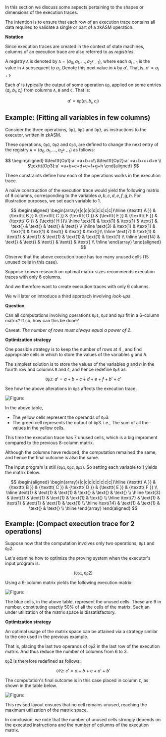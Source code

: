 In this section we discuss some aspects pertaining to the shapes or dimensions of the execution traces.

The intention is to ensure that each row of an execution trace contains all data required to validate a single or part of a zkASM operation.

**Notation**

Since execution traces are created in the context of state machines, columns of an execution trace are also referred to as _registries_.

A registry $\texttt{A}$ is denoted by $\texttt{A} = ( a_0, a_1, ... , a_{2^{k}-1})$, where each $a_{i+1}$ is the value in $\texttt{A}$ subsequent to $a_i$. Denote this next value in $\texttt{A}$ by $a'$. That is, $a' = a_{i+1}$.

Each $a'$ is typically the output of some operation $\texttt{Op}$, applied on some entries $(a_{i}, b_{i}, c_{i})$ from columns $\texttt{A}$, $\texttt{B}$ and $\texttt{C}$. That is:

$$
a' = \texttt{Op}\big( a_{i}, b_{i}, c_{i} \big)
$$

## Example: (Fitting all variables in few columns)

Consider the three operations, $\texttt{Op1}$, $\texttt{Op2}$ and $\texttt{Op3}$, as instructions to the executor, written in zkASM.

These operations, $\texttt{Op1}$, $\texttt{Op2}$ and $\texttt{Op3}$, are defined to change the next entry of the registry $\texttt{A} = ( a_0, a_1, ... , a_{2^{k}-1})$ as follows:

$$
\begin{aligned}
&\texttt{Op1}:a' =a+b+c\\
&\texttt{Op2}:a' =a+b+c+d+e \\
&\texttt{Op3}:a' =a+b+c+d+e+f+g+h
\end{aligned}
$$

These constraints define how each of the operations works in the execution trace.

A naïve construction of the execution trace would yield the following matrix of 8 columns, corresponding to the variables $a, b, c, d, e, f, g, h$. For illustration purposes, we set each variable to $1$.

$$
\begin{aligned}
	\begin{array}{|c|c|c|c|c|c|c|c|}\hline
		{\texttt{ A }} & {\texttt{ B }} & {\texttt{ C }} & {\texttt{ D }} & {\texttt{ E }} & {\texttt{ F }} & {\texttt{ G }} & {\texttt{ H }}\\ \hline
		\text{1} & \text{1} & \text{1} & \text{} & \text{} & \text{} & \text{} & \text{} \\ \hline
		\text{3} & \text{1} & \text{1} & \text{1} & \text{1} & \text{} & \text{} & \text{}\\ \hline
		\text{7} & \text{1} & \text{1} & \text{1} & \text{1} & \text{1} & \text{1} & \text{1} \\ \hline
		\text{14} & \text{} & \text{} & \text{} & \text{} & \text{} \\ \hline
    \end{array}
\end{aligned}
$$

Observe that the above execution trace has too many unused cells ($15$ unused cells in this case).

Suppose known research on optimal matrix sizes recommends execution traces with only 6 columns.

And we therefore want to create execution traces with only 6 columns.

We will later on introduce a third approach involving *look-ups*.

**Question**: 

Can all computations involving operations $\texttt{Op1}$, $\texttt{Op2}$ and $\texttt{Op3}$ fit in a 6-column matrix? If so, how can this be done?

Caveat: _The number of rows must always equal a power of 2_.

**Optimization strategy**

One possible strategy is to keep the number of rows at $4$ , and find appropriate cells in which to store the values of the variables $g$ and $h$. 

The simplest solution is to store the values of the variables $g$ and $h$ in the fourth row and columns $\texttt{B}$ and $\texttt{C}$, and hence redefine $\texttt{Op3}$ as:

$$
\texttt{Op3}:\ a' =a+b+c+d+e+f+b'+c'
$$

See how the above alterations in $\texttt{Op3}$ affects the execution trace.

![Figure: ](../../../img/zkEVM/prover-operands-2-rows.png)

In the above table, 

- The yellow cells represent the operands of $\texttt{Op}$​3.
- The green cell represents the output of $\texttt{Op}$3. i.e., The sum of all the values in the yellow cells. 

This time the execution trace has 7 unused cells, which is a big improment compared to the previous 8-column matrix.

Although the columns have reduced, the computation remained the same, and hence the final outcome is also the same.

The input program is still $\big(\texttt{Op1}, \texttt{Op2}, \texttt{Op3} \big)$. So setting each variable to $1$ yields the matrix below.

$$
\begin{aligned}
	\begin{array}{|c|c|c|c|c|c|c|c|}\hline
		{\texttt{ A }} & {\texttt{ B }} & {\texttt{ C }} & {\texttt{ D }} & {\texttt{ E }} & {\texttt{ F }} \\ \hline
		\text{1} & \text{1} & \text{1} & \text{} & \text{} & \text{}  \\ \hline
		\text{3} & \text{1} & \text{1} & \text{1} & \text{1} & \text{} \\ \hline
		\text{7} & \text{1} & \text{1} & \text{1} & \text{1} & \text{1} \\ \hline
		\text{14} & \text{1} & \text{1} & \text{} & \text{}  \\ \hline
    \end{array}
\end{aligned}
$$

## Example: (Compact execution trace for 2 operations)

Suppose now that the computation involves only two operations; $\texttt{Op1}$ and $\texttt{Op}2$.

Let's examine how to optimize the proving system when the executor's input program is:

$$
\big( \texttt{Op1}, \texttt{Op}2 \big)
$$

Using a 6-column matrix yields the following execution matrix:

![Figure: ](../../../img/zkEVM/prover-operands-3-rows.png)

The blue cells, in the above table, represent the unused cells. These are $9$ in number, constituting exactly 50% of all the cells of the matrix. Such an under utilization of the matrix space is dissatisfactory.

**Optimization strategy**

An optimal usage of the matrix space can be attained via a strategy similar to the one used in the previous example.

That is, placing the last two operands of $\texttt{Op}2$ in the last row of the execution matrix. And thus reduce the number of columns from 6 to 3. 

$\texttt{Op}2$ is therefore redefined as follows:

$$
\texttt{OP2}:\ c' = a + b + c + a' + b'
$$

The computation's final outcome is in this case placed in column $\texttt{C}$, as shown in the table below.

![Figure: ](../../../img/zkEVM/prover-operands-alternative.png)

This revised layout ensures that no cell remains unused, reaching the maximum utilization of the matrix space.

In conclusion, we note that the number of unused cells strongly depends on the executed instructions and the number of columns of the execution matrix.
